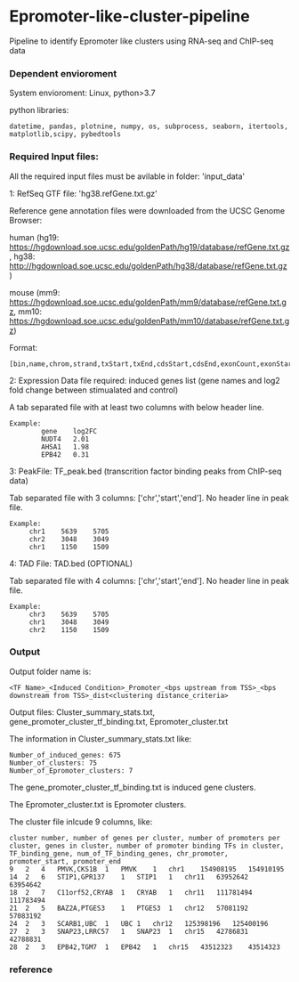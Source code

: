 # Epromoter-like-cluster-pipeline
Pipeline to identify Epromoter like clusters using RNA-seq and ChIP-seq data

### Dependent envioroment
System envioroment: Linux, python>3.7

python libraries:
```
datetime, pandas, plotnine, numpy, os, subprocess, seaborn, itertools, matplotlib,scipy, pybedtools
```
### Required Input files:
All the required input files must be avilable in folder: 'input_data'

1: RefSeq GTF file: 'hg38.refGene.txt.gz'

   Reference gene annotation files were downloaded from the UCSC Genome Browser: 
   
   human (hg19: https://hgdownload.soe.ucsc.edu/goldenPath/hg19/database/refGene.txt.gz, hg38: http://hgdownload.soe.ucsc.edu/goldenPath/hg38/database/refGene.txt.gz)
   
   mouse (mm9: https://hgdownload.soe.ucsc.edu/goldenPath/mm9/database/refGene.txt.gz, mm10: https://hgdownload.soe.ucsc.edu/goldenPath/mm10/database/refGene.txt.gz)

   Format:
```
[bin,name,chrom,strand,txStart,txEnd,cdsStart,cdsEnd,exonCount,exonStarts,exonEnds,score,name2,cdsStartStat,cdsEndStat,exonFrames]
```

2: Expression Data file required: induced genes list (gene names and log2 fold change between stimualated and control)
   
   A tab separated file with at least two columns with below header line.
```
Example:
        gene	log2FC
        NUDT4	2.01
        AHSA1	1.98
        EPB42	0.31
```

3: PeakFile: TF_peak.bed (transcrition factor binding peaks from ChIP-seq data)
   
   Tab separated file with 3 columns: ['chr','start','end']. No header line in peak file.
   ```
   Example:
        chr1	5639	5705
        chr2	3048	3049
        chr1	1150	1509
```

4: TAD File: TAD.bed (OPTIONAL)
   
   Tab separated file with 4 columns: ['chr','start','end']. No header line in peak file.
   ```
   Example:
        chr3	5639	5705
        chr1	3048	3049
        chr2	1150	1509
```


### Output
Output folder name is: 
```
<TF Name>_<Induced Condition>_Promoter_<bps upstream from TSS>_<bps downstream from TSS>_dist<clustering distance_criteria>
```
Output files: Cluster_summary_stats.txt, gene_promoter_cluster_tf_binding.txt, Epromoter_cluster.txt

The information in Cluster_summary_stats.txt like:
```
Number_of_induced_genes: 675
Number_of_clusters: 75
Number_of_Epromoter_clusters: 7
```
The gene_promoter_cluster_tf_binding.txt is induced gene clusters.

The Epromoter_cluster.txt is Epromoter clusters.

The cluster file inlcude 9 columns, like: 
```
cluster number, number of genes per cluster, number of promoters per cluster, genes in cluster, number of promoter binding TFs in cluster, TF_binding_gene, num_of_TF_binding_genes, chr_promoter, promoter_start, promoter_end
9	2	4	PMVK,CKS1B	1	PMVK	1	chr1	154908195	154910195
14	2	6	STIP1,GPR137	1	STIP1	1	chr11	63952642	63954642
18	2	7	C11orf52,CRYAB	1	CRYAB	1	chr11	111781494	111783494
21	2	5	BAZ2A,PTGES3	1	PTGES3	1	chr12	57081192	57083192
24	2	3	SCARB1,UBC	1	UBC	1	chr12	125398196	125400196
27	2	3	SNAP23,LRRC57	1	SNAP23	1	chr15	42786831	42788831
28	2	3	EPB42,TGM7	1	EPB42	1	chr15	43512323	43514323
```

### reference

